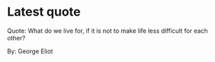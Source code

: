 # Latest quote 

Quote: What do we live for, if it is not to make life less difficult for each other? 

By: George Eliot